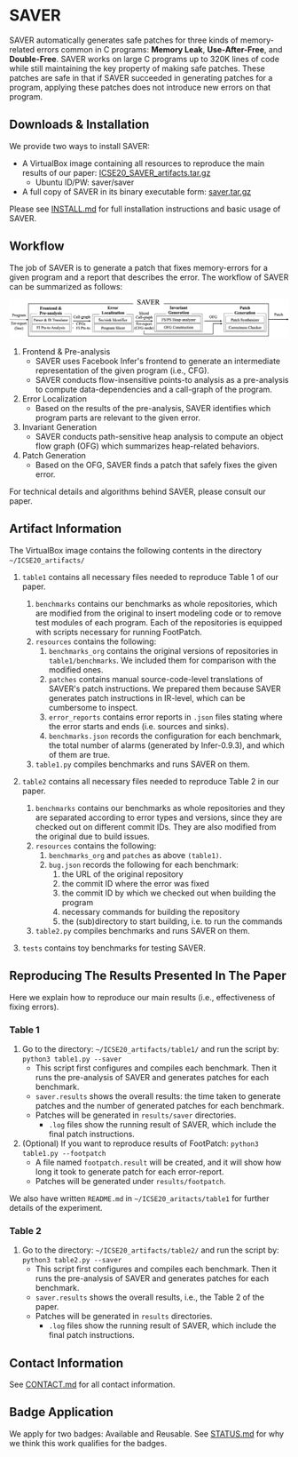 # SAVER

SAVER automatically generates safe patches for three kinds of memory-related errors common in C programs: **Memory Leak**, **Use-After-Free**, and **Double-Free**. SAVER works on large C programs up to 320K lines of code while still maintaining the key property of making safe patches. These patches are safe in that if SAVER succeeded in generating patches for a program, applying these patches does not introduce new errors on that program.

## Downloads & Installation
We provide two ways to install SAVER:
* A VirtualBox image containing all resources to reproduce the main results of our paper: [ICSE20_SAVER_artifacts.tar.gz](https://drive.google.com/open?id=1PHUBRDuzSKxHRIbUYNgdNnPamiSp0Fe1)
   * Ubuntu ID/PW: saver/saver
* A full copy of SAVER in its binary executable form: [saver.tar.gz](https://drive.google.com/open?id=1DP-jZBIIRLBRw2rxK2WujHclo1zvGURn)

Please see [INSTALL.md](./INSTALL.md) for full installation instructions and basic usage of SAVER.

## Workflow

The job of SAVER is to generate a patch that fixes memory-errors for a given program and a report that describes the error. The workflow of SAVER can be summarized as follows:

<p align="center"><img src="system.png"/></p>

1. Frontend & Pre-analysis
    * SAVER uses Facebook Infer's frontend to generate an intermediate representation of the given program (i.e., CFG).
    * SAVER conducts flow-insensitive points-to analysis as a pre-analysis to compute data-dependencies and a call-graph of the program.
2. Error Localization
    * Based on the results of the pre-analysis, SAVER identifies which program parts are relevant to the given error.
3. Invariant Generation
    * SAVER conducts path-sensitive heap analysis to compute an object flow graph (OFG) which summarizes heap-related behaviors.
4. Patch Generation
    * Based on the OFG, SAVER finds a patch that safely fixes the given error.

For technical details and algorithms behind SAVER, please consult our paper.

## Artifact Information

The VirtualBox image contains the following contents in the directory `~/ICSE20_artifacts/`
1. `table1` contains all necessary files needed to reproduce Table 1 of our paper.
    1. `benchmarks` contains our benchmarks as whole repositories, which are modified from the original to insert modeling code or to remove test modules of each program. Each of the repositories is equipped with scripts necessary for running FootPatch.
    2. `resources` contains the following:
        1. `benchmarks_org` contains the original versions of repositories in `table1/benchmarks`. We included them for comparison with the modified ones.
        2. `patches` contains manual source-code-level translations of SAVER's patch instructions. We prepared them because SAVER generates patch instructions in IR-level, which can be cumbersome to inspect. 
        3. `error_reports` contains error reports in `.json` files stating where the error starts and ends (i.e. sources and sinks).
        4. `benchmarks.json` records the configuration for each benchmark, the total number of alarms (generated by Infer-0.9.3), and which of them are true.
    3. `table1.py` compiles benchmarks and runs SAVER on them.
 
2. `table2` contains all necessary files needed to reproduce Table 2 in our paper.
    1. `benchmarks` contains our benchmarks as whole repositories and they are separated according to error types and versions, since they are checked out on different commit IDs. They are also modified from the original due to build issues.
    2. `resources` contains the following:
         1. `benchmarks_org` and `patches` as above `(table1)`.
         2. `bug.json` records the following for each benchmark:
            1. the URL of the original repository
            2. the commit ID where the error was fixed
            3. the commit ID by which we checked out when building the program
            4. necessary commands for building the repository
            5. the (sub)directory to start building, i.e. to run the commands
    3. `table2.py` compiles benchmarks and runs SAVER on them.
    
3. `tests` contains toy benchmarks for testing SAVER.

## Reproducing The Results Presented In The Paper
Here we explain how to reproduce our main results (i.e., effectiveness of fixing errors).

### Table 1
1. Go to the directory: `~/ICSE20_artifacts/table1/` and run the script by: ``` python3 table1.py --saver ```
    * This script first configures and compiles each benchmark. Then it runs the pre-analysis of SAVER and generates patches for each benchmark.
    * `saver.results` shows the overall results: the time taken to generate patches and the number of generated patches for each benchmark.
    * Patches will be generated in `results/saver` directories.
        * `.log` files show the running result of SAVER, which include the final patch instructions.
2. (Optional) If you want to reproduce results of FootPatch: ```python3 table1.py --footpatch```
    * A file named `footpatch.result` will be created, and it will show how long it took to generate patch for each error-report.
    * Patches will be generated under `results/footpatch`.
    
We also have written `README.md` in `~/ICSE20_aritacts/table1` for further details of the experiment.

### Table 2
1. Go to the directory: `~/ICSE20_artifacts/table2/` and run the script by: ``` python3 table2.py --saver ```
    * This script first configures and compiles each benchmark. Then it runs the pre-analysis of SAVER and generates patches for each benchmark.
    * `saver.results` shows the overall results, i.e., the Table 2 of the paper.
    * Patches will be generated in `results` directories.
        * `.log` files show the running result of SAVER, which include the final patch instructions.

## Contact Information

See [CONTACT.md](./CONTACT.md) for all contact information.


## Badge Application

We apply for two badges: Available and Reusable. See [STATUS.md](./STATUS.md) for why we think this work qualifies for the badges.
